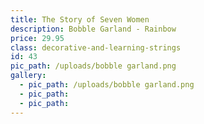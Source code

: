 ```yaml
---
title: The Story of Seven Women
description: Bobble Garland - Rainbow
price: 29.95
class: decorative-and-learning-strings
id: 43
pic_path: /uploads/bobble garland.png
gallery:
  - pic_path: /uploads/bobble garland.png
  - pic_path:
  - pic_path:
---
```


